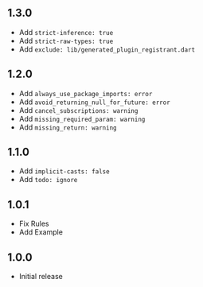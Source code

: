 ## 1.3.0
- Add `strict-inference: true`
- Add `strict-raw-types: true`
- Add `exclude: lib/generated_plugin_registrant.dart`
## 1.2.0
- Add `always_use_package_imports: error`
- Add `avoid_returning_null_for_future: error`
- Add `cancel_subscriptions: warning`
- Add `missing_required_param: warning`
- Add `missing_return: warning`
## 1.1.0
- Add `implicit-casts: false`
- Add `todo: ignore`
## 1.0.1
- Fix Rules
- Add Example
## 1.0.0
- Initial release
